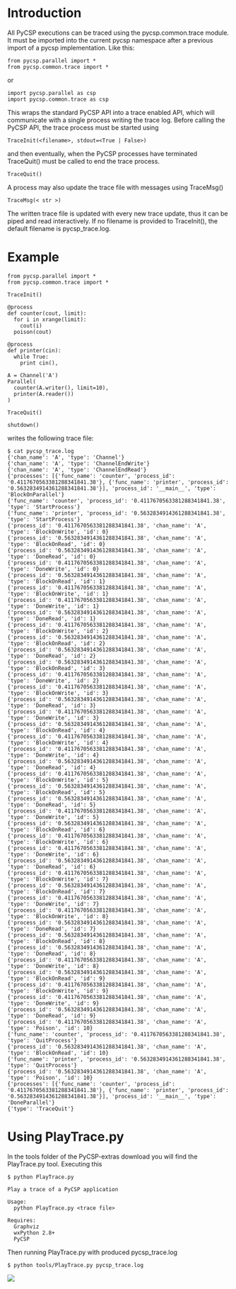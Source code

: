 # Introduction #

All PyCSP executions can be traced using the pycsp.common.trace module. It must be imported into the current pycsp namespace after a previous import of a pycsp implementation. Like this:

```
from pycsp.parallel import *
from pycsp.common.trace import *
```

or

```
import pycsp.parallel as csp
import pycsp.common.trace as csp
```


This wraps the standard PyCSP API into a trace enabled API, which will communicate with a single process writing the trace log. Before calling the PyCSP API, the trace process must be started using

```
TraceInit(<filename>, stdout=<True | False>)
```

and then eventually, when the PyCSP processes have terminated TraceQuit() must be called to end the trace process.

```
TraceQuit()
```

A process may also update the trace file with messages using TraceMsg()

```
TraceMsg(< str >)
```


The written trace file is updated with every new trace update, thus it can be piped and read interactively. If no filename is provided to TraceInit(), the default filename is pycsp\_trace.log.

# Example #

```
from pycsp.parallel import *
from pycsp.common.trace import *

TraceInit()

@process
def counter(cout, limit):
  for i in xrange(limit):
    cout(i)
  poison(cout)

@process
def printer(cin):
  while True:
    print cin(),

A = Channel('A')
Parallel(
  counter(A.writer(), limit=10),
  printer(A.reader())
)

TraceQuit()

shutdown()
```

writes the following trace file:

```
$ cat pycsp_trace.log 
{'chan_name': 'A', 'type': 'Channel'}
{'chan_name': 'A', 'type': 'ChannelEndWrite'}
{'chan_name': 'A', 'type': 'ChannelEndRead'}
{'processes': [{'func_name': 'counter', 'process_id': '0.4117670563381288341841.38'}, {'func_name': 'printer', 'process_id': '0.5632834914361288341841.38'}], 'process_id': '__main__', 'type': 'BlockOnParallel'}
{'func_name': 'counter', 'process_id': '0.4117670563381288341841.38', 'type': 'StartProcess'}
{'func_name': 'printer', 'process_id': '0.5632834914361288341841.38', 'type': 'StartProcess'}
{'process_id': '0.4117670563381288341841.38', 'chan_name': 'A', 'type': 'BlockOnWrite', 'id': 0}
{'process_id': '0.5632834914361288341841.38', 'chan_name': 'A', 'type': 'BlockOnRead', 'id': 0}
{'process_id': '0.5632834914361288341841.38', 'chan_name': 'A', 'type': 'DoneRead', 'id': 0}
{'process_id': '0.4117670563381288341841.38', 'chan_name': 'A', 'type': 'DoneWrite', 'id': 0}
{'process_id': '0.5632834914361288341841.38', 'chan_name': 'A', 'type': 'BlockOnRead', 'id': 1}
{'process_id': '0.4117670563381288341841.38', 'chan_name': 'A', 'type': 'BlockOnWrite', 'id': 1}
{'process_id': '0.4117670563381288341841.38', 'chan_name': 'A', 'type': 'DoneWrite', 'id': 1}
{'process_id': '0.5632834914361288341841.38', 'chan_name': 'A', 'type': 'DoneRead', 'id': 1}
{'process_id': '0.4117670563381288341841.38', 'chan_name': 'A', 'type': 'BlockOnWrite', 'id': 2}
{'process_id': '0.5632834914361288341841.38', 'chan_name': 'A', 'type': 'BlockOnRead', 'id': 2}
{'process_id': '0.5632834914361288341841.38', 'chan_name': 'A', 'type': 'DoneRead', 'id': 2}
{'process_id': '0.5632834914361288341841.38', 'chan_name': 'A', 'type': 'BlockOnRead', 'id': 3}
{'process_id': '0.4117670563381288341841.38', 'chan_name': 'A', 'type': 'DoneWrite', 'id': 2}
{'process_id': '0.4117670563381288341841.38', 'chan_name': 'A', 'type': 'BlockOnWrite', 'id': 3}
{'process_id': '0.5632834914361288341841.38', 'chan_name': 'A', 'type': 'DoneRead', 'id': 3}
{'process_id': '0.4117670563381288341841.38', 'chan_name': 'A', 'type': 'DoneWrite', 'id': 3}
{'process_id': '0.5632834914361288341841.38', 'chan_name': 'A', 'type': 'BlockOnRead', 'id': 4}
{'process_id': '0.4117670563381288341841.38', 'chan_name': 'A', 'type': 'BlockOnWrite', 'id': 4}
{'process_id': '0.4117670563381288341841.38', 'chan_name': 'A', 'type': 'DoneWrite', 'id': 4}
{'process_id': '0.5632834914361288341841.38', 'chan_name': 'A', 'type': 'DoneRead', 'id': 4}
{'process_id': '0.4117670563381288341841.38', 'chan_name': 'A', 'type': 'BlockOnWrite', 'id': 5}
{'process_id': '0.5632834914361288341841.38', 'chan_name': 'A', 'type': 'BlockOnRead', 'id': 5}
{'process_id': '0.5632834914361288341841.38', 'chan_name': 'A', 'type': 'DoneRead', 'id': 5}
{'process_id': '0.4117670563381288341841.38', 'chan_name': 'A', 'type': 'DoneWrite', 'id': 5}
{'process_id': '0.5632834914361288341841.38', 'chan_name': 'A', 'type': 'BlockOnRead', 'id': 6}
{'process_id': '0.4117670563381288341841.38', 'chan_name': 'A', 'type': 'BlockOnWrite', 'id': 6}
{'process_id': '0.4117670563381288341841.38', 'chan_name': 'A', 'type': 'DoneWrite', 'id': 6}
{'process_id': '0.5632834914361288341841.38', 'chan_name': 'A', 'type': 'DoneRead', 'id': 6}
{'process_id': '0.4117670563381288341841.38', 'chan_name': 'A', 'type': 'BlockOnWrite', 'id': 7}
{'process_id': '0.5632834914361288341841.38', 'chan_name': 'A', 'type': 'BlockOnRead', 'id': 7}
{'process_id': '0.4117670563381288341841.38', 'chan_name': 'A', 'type': 'DoneWrite', 'id': 7}
{'process_id': '0.4117670563381288341841.38', 'chan_name': 'A', 'type': 'BlockOnWrite', 'id': 8}
{'process_id': '0.5632834914361288341841.38', 'chan_name': 'A', 'type': 'DoneRead', 'id': 7}
{'process_id': '0.5632834914361288341841.38', 'chan_name': 'A', 'type': 'BlockOnRead', 'id': 8}
{'process_id': '0.5632834914361288341841.38', 'chan_name': 'A', 'type': 'DoneRead', 'id': 8}
{'process_id': '0.4117670563381288341841.38', 'chan_name': 'A', 'type': 'DoneWrite', 'id': 8}
{'process_id': '0.5632834914361288341841.38', 'chan_name': 'A', 'type': 'BlockOnRead', 'id': 9}
{'process_id': '0.4117670563381288341841.38', 'chan_name': 'A', 'type': 'BlockOnWrite', 'id': 9}
{'process_id': '0.4117670563381288341841.38', 'chan_name': 'A', 'type': 'DoneWrite', 'id': 9}
{'process_id': '0.5632834914361288341841.38', 'chan_name': 'A', 'type': 'DoneRead', 'id': 9}
{'process_id': '0.4117670563381288341841.38', 'chan_name': 'A', 'type': 'Poison', 'id': 10}
{'func_name': 'counter', 'process_id': '0.4117670563381288341841.38', 'type': 'QuitProcess'}
{'process_id': '0.5632834914361288341841.38', 'chan_name': 'A', 'type': 'BlockOnRead', 'id': 10}
{'func_name': 'printer', 'process_id': '0.5632834914361288341841.38', 'type': 'QuitProcess'}
{'process_id': '0.5632834914361288341841.38', 'chan_name': 'A', 'type': 'Poison', 'id': 10}
{'processes': [{'func_name': 'counter', 'process_id': '0.4117670563381288341841.38'}, {'func_name': 'printer', 'process_id': '0.5632834914361288341841.38'}], 'process_id': '__main__', 'type': 'DoneParallel'}
{'type': 'TraceQuit'}
```

# Using PlayTrace.py #

In the tools folder of the PyCSP-extras download you will find the PlayTrace.py tool. Executing this

```
$ python PlayTrace.py

Play a trace of a PyCSP application

Usage:
  python PlayTrace.py <trace file>

Requires:
  Graphviz
  wxPython 2.8+
  PyCSP
```

Then running PlayTrace.py with produced pycsp\_trace.log

```
$ python tools/PlayTrace.py pycsp_trace.log
```

<img src='http://pycsp.googlecode.com/files/Screen%20shot%202010-10-29%20at%2010.50.00%20AM.png'>